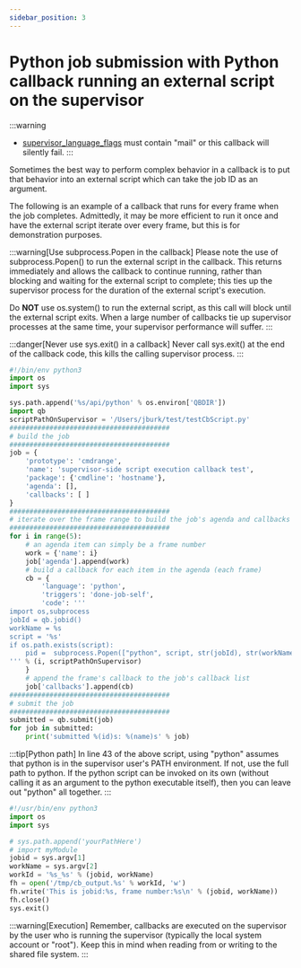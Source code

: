 ```yaml
---
sidebar_position: 3
---
```


# Python job submission with Python callback running an external script on the supervisor

:::warning
* [supervisor_language_flags](/administrators-guide/configuration-parameter-reference/supervisor_language_flags)
must contain "mail" or this callback will silently fail.
:::

Sometimes the best way to perform complex behavior in a callback is to put that behavior into an external script which can take the job ID as an argument.

The following is an example of a callback that runs for every frame when the job completes.  Admittedly, it may be more efficient to run it once and have the external script iterate over every frame, but this is for demonstration purposes.

:::warning[Use subprocess.Popen in the callback]
Please note the use of subprocess.Popen() to run the external script in the callback. This returns immediately and allows the callback to continue running, rather than blocking and waiting for the external script to complete; this ties up the supervisor process for the duration of the external script's execution.

Do **NOT** use os.system() to run the external script, as this call will block until the external script exits. When a large number of callbacks tie up supervisor processes at the same time, your supervisor performance will suffer.
:::

:::danger[Never use sys.exit() in a callback]
Never call sys.exit() at the end of the callback code, this kills the calling supervisor process.
:::

```py
#!/bin/env python3
import os
import sys

sys.path.append('%s/api/python' % os.environ['QBDIR'])
import qb
scriptPathOnSupervisor = '/Users/jburk/test/testCbScript.py'
########################################
# build the job
########################################
job = {
    'prototype': 'cmdrange',
    'name': 'supervisor-side script execution callback test',
    'package': {'cmdline': 'hostname'},
    'agenda': [],
    'callbacks': [ ]
}
########################################
# iterate over the frame range to build the job's agenda and callbacks
########################################
for i in range(5):
    # an agenda item can simply be a frame number
    work = {'name': i}
    job['agenda'].append(work)
    # build a callback for each item in the agenda (each frame)
    cb = {
        'language': 'python',
        'triggers': 'done-job-self',
        'code': '''
import os,subprocess
jobId = qb.jobid()
workName = %s
script = '%s'
if os.path.exists(script):
    pid =  subprocess.Popen(["python", script, str(jobId), str(workName)]).pid
''' % (i, scriptPathOnSupervisor)
    }
    # append the frame's callback to the job's callback list
    job['callbacks'].append(cb)
########################################
# submit the job
########################################
submitted = qb.submit(job)
for job in submitted:
    print('submitted %(id)s: %(name)s' % job)
```


:::tip[Python path]
In line 43 of the above script, using "python" assumes that python is in the supervisor user's PATH environment. If not, use the full path to python. If the python script can be invoked on its own (without calling it as an argument to the python executable itself), then you can leave out "python" all together.
:::

```py
#!/usr/bin/env python3
import os
import sys

# sys.path.append('yourPathHere')
# import myModule
jobid = sys.argv[1]
workName = sys.argv[2]
workId = '%s_%s' % (jobid, workName)
fh = open('/tmp/cb_output.%s' % workId, 'w')
fh.write('This is jobid:%s, frame number:%s\n' % (jobid, workName))
fh.close()
sys.exit()
```

:::warning[Execution]
Remember, callbacks are executed on the supervisor by the user who is running the supervisor (typically the local system account or "root"). Keep this in mind when reading from or writing to the shared file system.
:::

